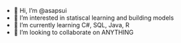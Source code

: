 - 👋 Hi, I’m @asapsui
- 👀 I’m interested in statiscal learning and building models
- 🌱 I’m currently learning C#, SQL, Java, R
- 💞️ I’m looking to collaborate on ANYTHING

<!---
asapsui/asapsui is a ✨ special ✨ repository because its `README.md` (this file) appears on your GitHub profile.
You can click the Preview link to take a look at your changes.
--->
